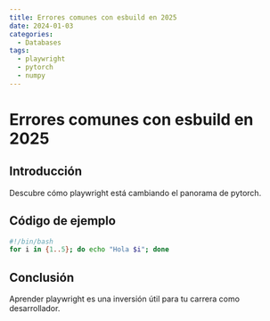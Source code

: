 ```yaml
---
title: Errores comunes con esbuild en 2025
date: 2024-01-03
categories:
  - Databases
tags:
  - playwright
  - pytorch
  - numpy
---
```


# Errores comunes con esbuild en 2025

## Introducción

Descubre cómo playwright está cambiando el panorama de pytorch.

## Código de ejemplo

```bash
#!/bin/bash
for i in {1..5}; do echo "Hola $i"; done
```

## Conclusión

Aprender playwright es una inversión útil para tu carrera como desarrollador.